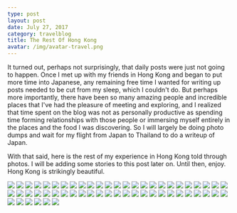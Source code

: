 ```yaml
---
type: post
layout: post
date: July 27, 2017
category: travelblog
title: The Rest Of Hong Kong
avatar: /img/avatar-travel.png
---
```


It turned out, perhaps not surprisingly, that daily posts were just not going to happen. Once I met up with my friends in Hong Kong and began to put more time into Japanese, any remaining free time I wanted for writing up posts needed to be cut from my sleep, which I couldn't do. But perhaps more importantly, there have been so many amazing people and incredible places that I've had the pleasure of meeting and exploring, and I realized that time spent on the blog was not as personally productive as spending time forming relationships with those people or immersing myself entirely in the places and the food I was discovering. So I will largely be doing photo dumps and wait for my flight from Japan to Thailand to do a writeup of Japan.

With that said, here is the rest of my experience in Hong Kong told through photos. I will be adding some stories to this post later on. Until then, enjoy. Hong Kong is strikingly beautiful.

<img class='post-img' src='{{ "/img/travel/SE_Asia/Day7/IMG_20170724_090902.webp" }}'/>
<img class='post-img' src='{{ "/img/travel/SE_Asia/Day7/IMG_20170724_101657~2.webp" }}'/>
<img class='post-img' src='{{ "/img/travel/SE_Asia/Day7/IMG_20170724_101914.webp" }}'/>
<img class='post-img' src='{{ "/img/travel/SE_Asia/Day7/IMG_20170724_102002.webp" }}'/>
<img class='post-img' src='{{ "/img/travel/SE_Asia/Day7/IMG_20170724_102024.webp" }}'/>
<img class='post-img' src='{{ "/img/travel/SE_Asia/Day7/IMG_20170724_105634.webp" }}'/>
<img class='post-img' src='{{ "/img/travel/SE_Asia/Day7/IMG_20170724_111534.webp" }}'/>
<img class='post-img' src='{{ "/img/travel/SE_Asia/Day7/IMG_20170724_153625.webp" }}'/>
<img class='post-img' src='{{ "/img/travel/SE_Asia/Day7/IMG_20170724_201413~2.webp" }}'/>
<img class='post-img' src='{{ "/img/travel/SE_Asia/Day7/IMG_20170724_201958.webp" }}'/>
<img class='post-img' src='{{ "/img/travel/SE_Asia/Day7/IMG_20170724_202448.webp" }}'/>
<img class='post-img' src='{{ "/img/travel/SE_Asia/Day7/IMG_20170724_203005~2.webp" }}'/>
<img class='post-img' src='{{ "/img/travel/SE_Asia/Day7/IMG_20170724_205418~2.webp" }}'/>
<img class='post-img' src='{{ "/img/travel/SE_Asia/Day7/IMG_20170724_214019~2.webp" }}'/>
<img class='post-img' src='{{ "/img/travel/SE_Asia/Day7/IMG_20170724_214822~2.webp" }}'/>

<img class='post-img' src='{{ "/img/travel/SE_Asia/Day8/IMG_20170725_100023~2.webp" }}'/>
<img class='post-img' src='{{ "/img/travel/SE_Asia/Day8/IMG_20170725_102036~2.webp" }}'/>
<img class='post-img' src='{{ "/img/travel/SE_Asia/Day8/IMG_20170725_102057~3.webp" }}'/>
<img class='post-img' src='{{ "/img/travel/SE_Asia/Day8/IMG_20170725_102907~2.webp" }}'/>
<img class='post-img' src='{{ "/img/travel/SE_Asia/Day8/IMG_20170725_110721~2.webp" }}'/>
<img class='post-img' src='{{ "/img/travel/SE_Asia/Day8/IMG_20170725_111435~2.webp" }}'/>
<img class='post-img' src='{{ "/img/travel/SE_Asia/Day8/IMG_20170725_112352~2.webp" }}'/>
<img class='post-img' src='{{ "/img/travel/SE_Asia/Day8/IMG_20170725_130411~2.webp" }}'/>
<img class='post-img' src='{{ "/img/travel/SE_Asia/Day8/IMG_20170725_130438~2.webp" }}'/>
<img class='post-img' src='{{ "/img/travel/SE_Asia/Day8/IMG_20170725_130952~2.webp" }}'/>
<img class='post-img' src='{{ "/img/travel/SE_Asia/Day8/IMG_20170725_131350~2.webp" }}'/>
<img class='post-img' src='{{ "/img/travel/SE_Asia/Day8/IMG_20170725_131545.webp" }}'/>
<img class='post-img' src='{{ "/img/travel/SE_Asia/Day8/IMG_20170725_132742~2.webp" }}'/>
<img class='post-img' src='{{ "/img/travel/SE_Asia/Day8/IMG_20170725_133306~2.webp" }}'/>
<img class='post-img' src='{{ "/img/travel/SE_Asia/Day8/IMG_20170725_133814.webp" }}'/>
<img class='post-img' src='{{ "/img/travel/SE_Asia/Day8/IMG_20170725_140848.webp" }}'/>
<img class='post-img' src='{{ "/img/travel/SE_Asia/Day8/IMG_20170725_141220.webp" }}'/>
<img class='post-img' src='{{ "/img/travel/SE_Asia/Day8/IMG_20170725_141609.webp" }}'/>
<img class='post-img' src='{{ "/img/travel/SE_Asia/Day8/IMG_20170725_142010.webp" }}'/>
<img class='post-img' src='{{ "/img/travel/SE_Asia/Day8/IMG_20170725_150047.webp" }}'/>
<img class='post-img' src='{{ "/img/travel/SE_Asia/Day8/IMG_20170725_170624.webp" }}'/>
<img class='post-img' src='{{ "/img/travel/SE_Asia/Day8/IMG_20170725_193707~2.webp" }}'/>
<img class='post-img' src='{{ "/img/travel/SE_Asia/Day8/IMG_20170725_194616.webp" }}'/>

<img class='post-img' src='{{ "/img/travel/SE_Asia/Day9/IMG_20170726_095227.webp" }}'/>
<img class='post-img' src='{{ "/img/travel/SE_Asia/Day9/IMG_20170726_120806.webp" }}'/>
<img class='post-img' src='{{ "/img/travel/SE_Asia/Day9/IMG_20170726_121018.webp" }}'/>
<img class='post-img' src='{{ "/img/travel/SE_Asia/Day9/IMG_20170726_122123.webp" }}'/>
<img class='post-img' src='{{ "/img/travel/SE_Asia/Day9/IMG_20170726_133402.webp" }}'/>
<img class='post-img' src='{{ "/img/travel/SE_Asia/Day9/IMG_20170726_135046.webp" }}'/>
<img class='post-img' src='{{ "/img/travel/SE_Asia/Day9/IMG_20170726_135526.webp" }}'/>
<img class='post-img' src='{{ "/img/travel/SE_Asia/Day9/IMG_20170726_135755.webp" }}'/>
<img class='post-img' src='{{ "/img/travel/SE_Asia/Day9/IMG_20170726_140218.webp" }}'/>
<img class='post-img' src='{{ "/img/travel/SE_Asia/Day9/IMG_20170726_140240.webp" }}'/>
<img class='post-img' src='{{ "/img/travel/SE_Asia/Day9/IMG_20170726_172309.webp" }}'/>
<img class='post-img' src='{{ "/img/travel/SE_Asia/Day9/IMG_20170726_182309.webp" }}'/>
<img class='post-img' src='{{ "/img/travel/SE_Asia/Day9/IMG_20170726_183629.webp" }}'/>
<img class='post-img' src='{{ "/img/travel/SE_Asia/Day9/IMG_20170726_185134.webp" }}'/>
<img class='post-img' src='{{ "/img/travel/SE_Asia/Day9/IMG_20170727_001436~2.webp" }}'/>
<img class='post-img' src='{{ "/img/travel/SE_Asia/Day9/IMG_20170727_004422~2.webp" }}'/>
<img class='post-img' src='{{ "/img/travel/SE_Asia/Day9/IMG_20170727_004712~2.webp" }}'/>
<img class='post-img' src='{{ "/img/travel/SE_Asia/Day9/IMG_20170727_005602.webp" }}'/>
